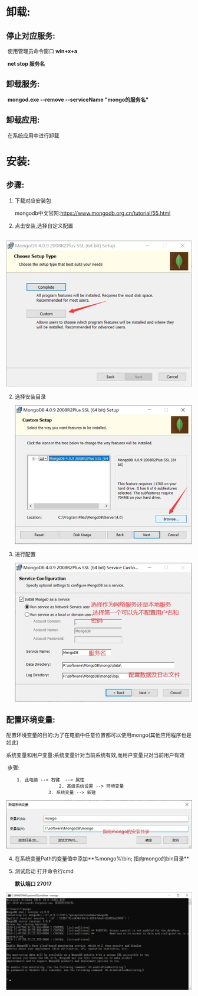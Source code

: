 # 卸载:

## 停止对应服务: 

​	使用管理员命令窗口 **win+x+a**

​	**net stop 服务名** 

## 卸载服务:

​	**mongod.exe  --remove  --serviceName "mongo的服务名"**

## 卸载应用:

​	在系统应用中进行卸载

# 安装:

## 步骤:

1. 下载对应安装包

   mongodb中文官网:<https://www.mongodb.org.cn/tutorial/55.html>	

2. 点击安装,选择自定义配置

​		![](img/mongo/dis_setting.jpg)

2. 选择安装目录

   ![](img/mongo/选择安装目录.jpg)

3. 进行配置

   ![](img/mongo/配置.jpg)



## 配置环境变量:

​	配置环境变量的目的:为了在电脑中任意位置都可以使用mongo(其他应用程序也是如此)

​	系统变量和用户变量:系统变量针对当前系统有效,而用户变量只对当前用户有效

​	步骤:	

  		1. 此电脑 --> 右键  --> 属性
                		2. 高级系统设置 --> 环境变量
            		3. 系统变量 --> 新建

![](img/mongo/新建系统环境.jpg)

4. 在系统变量Path的变量值中添加**%mongo%\bin; 指向mongo的bin目录**

5. 测试启动 打开命令行cmd

   **默认端口 27017**

![](img/mongo/测试启动.jpg)





